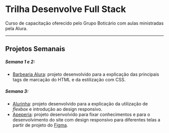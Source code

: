 # Trilha Desenvolve Full Stack

Curso de capacitação oferecido pelo Grupo Boticário com aulas ministradas pela Alura.

---

## Projetos Semanais

##### Semana 1 e 2:

- [Barbearia Alura](https://danielsmorais.github.io/trilha-desenvolve-fullstack/html-css): projeto desenvolvido para a explicação das principais tags de marcação do HTML e da estilização com CSS.


##### Semana 3:

- [Alurinha](https://danielsmorais.github.io/trilha-desenvolve-fullstack/flexbox): projeto desenvolvido para a explicação da utilização de *flexbox* e introdução ao design responsivo.
- [Apeperia](https://danielsmorais.github.io/trilha-desenvolve-fullstack/projeto-apeperia): projeto desenvolvido para fixar conhecimentos e para o desenvolvimento do site com design responsivo para diferentes telas a partir de projeto do [Figma](https://www.figma.com/file/FidBn9f7BoBCoEs19EzbUD/Apeperia-Mobile-First).